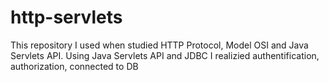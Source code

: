 # http-servlets

This repository I used when studied HTTP Protocol, Model OSI and Java Servlets API.
Using Java Servlets API and JDBC I realizied authentification, authorization, connected to DB
